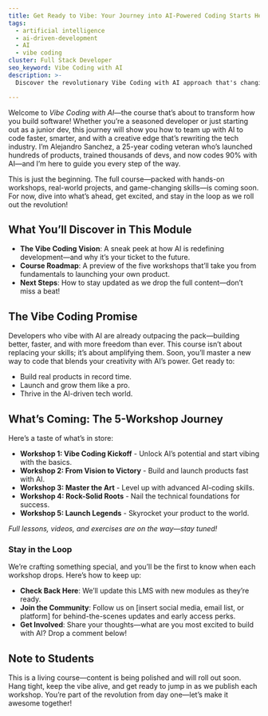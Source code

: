```yaml
---
title: Get Ready to Vibe: Your Journey into AI-Powered Coding Starts Here
tags:
  - artificial intelligence
  - ai-driven-development
  - AI
  - vibe coding
cluster: Full Stack Developer
seo_keyword: Vibe Coding with AI
description: >-
  Discover the revolutionary Vibe Coding with AI approach that's changing how we build software! Learn from an industry veteran with 25+ years of experience how to leverage AI to code faster, better, and with more creativity.

---
```



Welcome to *Vibe Coding with AI*—the course that’s about to transform how you build software! Whether you’re a seasoned developer or just starting out as a junior dev, this journey will show you how to team up with AI to code faster, smarter, and with a creative edge that’s rewriting the tech industry. I’m Alejandro Sanchez, a 25-year coding veteran who’s launched hundreds of products, trained thousands of devs, and now codes 90% with AI—and I’m here to guide you every step of the way.

This is just the beginning. The full course—packed with hands-on workshops, real-world projects, and game-changing skills—is coming soon. For now, dive into what’s ahead, get excited, and stay in the loop as we roll out the revolution!

## What You’ll Discover in This Module

- **The Vibe Coding Vision**: A sneak peek at how AI is redefining development—and why it’s your ticket to the future.
- **Course Roadmap**: A preview of the five workshops that’ll take you from fundamentals to launching your own product.
- **Next Steps**: How to stay updated as we drop the full content—don’t miss a beat!


## The Vibe Coding Promise

Developers who vibe with AI are already outpacing the pack—building better, faster, and with more freedom than ever. This course isn’t about replacing your skills; it’s about amplifying them. Soon, you’ll master a new way to code that blends your creativity with AI’s power. Get ready to:

- Build real products in record time.
- Launch and grow them like a pro.
- Thrive in the AI-driven tech world.

## What’s Coming: The 5-Workshop Journey

Here’s a taste of what’s in store:

- **Workshop 1: Vibe Coding Kickoff** - Unlock AI’s potential and start vibing with the basics.
- **Workshop 2: From Vision to Victory** - Build and launch products fast with AI.
- **Workshop 3: Master the Art** - Level up with advanced AI-coding skills.
- **Workshop 4: Rock-Solid Roots** - Nail the technical foundations for success.
- **Workshop 5: Launch Legends** - Skyrocket your product to the world.  

*Full lessons, videos, and exercises are on the way—stay tuned!*

### Stay in the Loop

We’re crafting something special, and you’ll be the first to know when each workshop drops. Here’s how to keep up:
- **Check Back Here**: We’ll update this LMS with new modules as they’re ready.
- **Join the Community**: Follow us on [insert social media, email list, or platform] for behind-the-scenes updates and early access perks.
- **Get Involved**: Share your thoughts—what are you most excited to build with AI? Drop a comment below!

## Note to Students

This is a living course—content is being polished and will roll out soon. Hang tight, keep the vibe alive, and get ready to jump in as we publish each workshop. You’re part of the revolution from day one—let’s make it awesome together!

